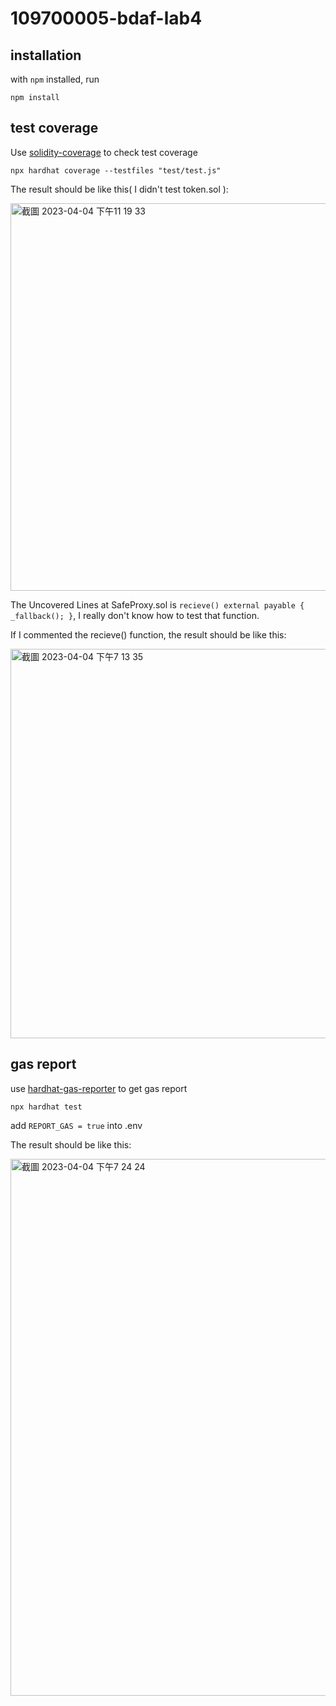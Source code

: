 # 109700005-bdaf-lab4

## installation
with `npm` installed, run
```
npm install
```

## test coverage 
Use [solidity-coverage](https://www.npmjs.com/package/solidity-coverage) to check test coverage

```
npx hardhat coverage --testfiles "test/test.js" 
```
The result should be like this( I didn't test token.sol ):

<img width="620" alt="截圖 2023-04-04 下午11 19 33" src="https://user-images.githubusercontent.com/125814787/229839633-7e416f06-558f-4e4b-80b3-60109daea19e.png">

The Uncovered Lines at SafeProxy.sol is `recieve() external payable { _fallback(); }`, I really don't know how to test that function.

If I commented the recieve() function, the result should be like this:

<img width="623" alt="截圖 2023-04-04 下午7 13 35" src="https://user-images.githubusercontent.com/125814787/229775017-a41079a9-e971-49ff-b065-5b5dcb1d0714.png">

## gas report
use [hardhat-gas-reporter](https://www.npmjs.com/package/hardhat-gas-reporter) to get gas report
```
npx hardhat test
```
add `REPORT_GAS = true` into .env

The result should be like this:

<img width="859" alt="截圖 2023-04-04 下午7 24 24" src="https://user-images.githubusercontent.com/125814787/229777093-894ac090-9e0b-4ef4-bfbe-8b5db2b306d5.png">
